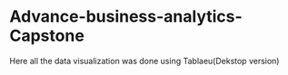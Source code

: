 # Advance-business-analytics-Capstone

Here all the data visualization was done using Tablaeu(Dekstop version)
